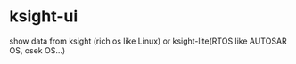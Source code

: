 # ksight-ui
show data from ksight (rich os like Linux) or ksight-lite(RTOS like AUTOSAR OS, osek OS...)
